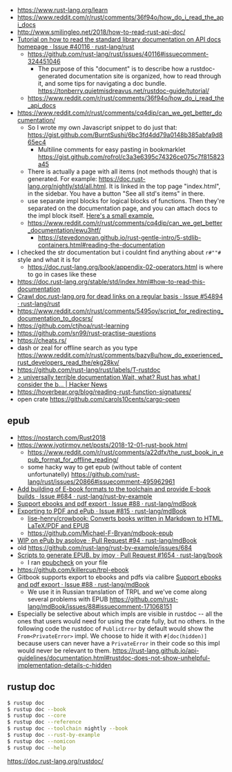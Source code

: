 - https://www.rust-lang.org/learn
- https://www.reddit.com/r/rust/comments/36f94o/how_do_i_read_the_api_docs
- http://www.smilingleo.net/2018/how-to-read-rust-api-doc/
- [Tutorial on how to read the standard library documentation on API docs homepage · Issue #40116 · rust-lang/rust](https://github.com/rust-lang/rust/issues/40116)
  - https://github.com/rust-lang/rust/issues/40116#issuecomment-324451046
    - The purpose of this "document" is to describe how a rustdoc-generated documentation site is organized, how to read through it, and some tips for navigating a doc bundle. https://tonberry.quietmisdreavus.net/rustdoc-guide/tutorial/
  - https://www.reddit.com/r/rust/comments/36f94o/how_do_i_read_the_api_docs
- https://www.reddit.com/r/rust/comments/cq4dip/can_we_get_better_documentation/
  - So I wrote my own Javascript snippet to do just that: https://gist.github.com/BurntSushi/6bc3fd4dd79a0148b385abfa9d865ec4
    - Multiline comments for easy pasting in bookmarklet https://gist.github.com/rofrol/c3a3e6395c74326ce075c7f815823a45
  - There is actually a page with all items (not methods though) that is generated. For example: https://doc.rust-lang.org/nightly/std/all.html. It is linked in the top page "index.html", in the sidebar. You have a button "See all std's items" in there.
  - use separate impl blocks for logical blocks of functions. Then they're separated on the documentation page, and you can attach docs to the impl block itself. [Here's a small example.](https://docs.rs/simple-interner/0.2.0/simple_interner/struct.Interner.html)
  - https://www.reddit.com/r/rust/comments/cq4dip/can_we_get_better_documentation/ewu3htf/
    - https://stevedonovan.github.io/rust-gentle-intro/5-stdlib-containers.html#reading-the-documentation
- I checked the str documentation but i couldnt find anything about `r#""#` style and what it is for 
  - https://doc.rust-lang.org/book/appendix-02-operators.html is where to go in cases like these
- https://doc.rust-lang.org/stable/std/index.html#how-to-read-this-documentation
- [Crawl doc.rust-lang.org for dead links on a regular basis · Issue #54894 · rust-lang/rust](https://github.com/rust-lang/rust/issues/54894)
- https://www.reddit.com/r/rust/comments/5495oy/script_for_redirecting_documentation_to_docsrs/
- https://github.com/ctjhoa/rust-learning
- https://github.com/sn99/rust-practise-questions
- https://cheats.rs/
- dash or zeal for offline search as you type https://www.reddit.com/r/rust/comments/bazy8u/how_do_experienced_rust_developers_read_the/ekg28kv/
- https://github.com/rust-lang/rust/labels/T-rustdoc
- [> universally terrible documentation Wait, what? Rust has what I consider the b... | Hacker News](https://news.ycombinator.com/item?id=16659798)
- https://hoverbear.org/blog/reading-rust-function-signatures/
- open crate https://github.com/carols10cents/cargo-open

## epub

- https://nostarch.com/Rust2018
- https://www.jyotirmoy.net/posts/2018-12-01-rust-book.html
  - https://www.reddit.com/r/rust/comments/a22dfx/the_rust_book_in_epub_format_for_offline_reading/
  - some hacky way to get epub (without table of content unfortunatelly) https://github.com/rust-lang/rust/issues/20866#issuecomment-495962961
- [Add building of E-book formats to the toolchain and provide E-book builds · Issue #684 · rust-lang/rust-by-example](https://github.com/rust-lang/rust-by-example/issues/684)
- [Support ebooks and pdf export · Issue #88 · rust-lang/mdBook](https://github.com/rust-lang/mdBook/issues/88)
- [Exporting to PDF and ePub · Issue #815 · rust-lang/mdBook](https://github.com/rust-lang/mdBook/issues/815)
  - [lise-henry/crowbook: Converts books written in Markdown to HTML, LaTeX/PDF and EPUB](https://github.com/lise-henry/crowbook)
  - https://github.com/Michael-F-Bryan/mdbook-epub
- [WIP on ePub by asolove · Pull Request #94 · rust-lang/mdBook](https://github.com/rust-lang/mdBook/pull/94)
- old https://github.com/rust-lang/rust-by-example/issues/684
- [Scripts to generate EPUB. by jmoy · Pull Request #1654 · rust-lang/book](https://github.com/rust-lang/book/pull/1654)
  - I ran [epubcheck](https://github.com/w3c/epubcheck/releases) on your file
- https://github.com/killercup/trpl-ebook
- Gitbook supports export to ebooks and pdfs via calibre [Support ebooks and pdf export · Issue #88 · rust-lang/mdBook](https://github.com/rust-lang/mdBook/issues/88)
  - We use it in Russian translation of TRPL and we've come along several problems with EPUB https://github.com/rust-lang/mdBook/issues/88#issuecomment-171068151
- Especially be selective about which impls are visible in rustdoc -- all the ones that users would need for using the crate fully, but no others. In the following code the rustdoc of `PublicError` by default would show the `From<PrivateError>` impl. We choose to hide it with `#[doc(hidden)]` because users can never have a `PrivateError` in their code so this impl would never be relevant to them. https://rust-lang.github.io/api-guidelines/documentation.html#rustdoc-does-not-show-unhelpful-implementation-details-c-hidden

## rustup doc

```bash
$ rustup doc 
$ rustup doc --book
$ rustup doc --core
$ rustup doc --reference
$ rustup doc --toolchain nightly --book
$ rustup doc --rust-by-example
$ rustup doc --nomicon
$ rustup doc --help
```

https://doc.rust-lang.org/rustdoc/
